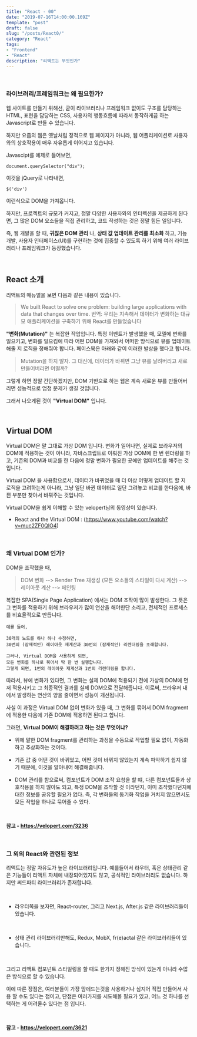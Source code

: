 ```yaml
---
title: "React - 00"
date: "2019-07-16T14:00:00.169Z"
template: "post"
draft: false
slug: "/posts/React0/"
category: "React"
tags:
- "Frontend"
- "React"
description: "리액트는 무엇인가"
---
```


<br>

### 라이브러리/프레임워크는 왜 필요한가?

웹 사이트를 만들기 위해선, 굳이 라이브러리나 프레임워크 없이도 구조를 담당하는 HTML, 표현을 담당하는 CSS, 사용자의 행동흐름에 따라서 동작하게끔 하는 Javascript로 만들 수 있습니다.

하지만 요즘의 웹은 옛날처럼 정적으로 웹 페이지가 아니라, 웹 어플리케이션로 사용자와의 상호작용이 매우 자유롭게 이어지고 있습니다.

Javascipt를 예제로 들어보면,

```
document.querySelector("div");
```

이것을 jQuery로 나타내면,

```
$('div')
```

이런식으로 DOM을 가져옵니다.

하지만, 프로젝트의 규모가 커지고, 정말 다양한 사용자와의 인터렉션을 제공하게 된다면, 그 많은 DOM 요소들을 직접 관리하고, 코드 작성하는 것은 정말 힘든 일입니다.

즉, 웹 개발을 할 때, **귀찮은 DOM 관리** 나, **상태 값 업데이트 관리를 최소화** 하고, 기능 개발, 사용자 인터페이스(UI)를 구현하는 것에 집중할 수 있도록 하기 위해 여러 라이브러리나 프레임워크가 등장했습니다.

<br>

## React 소개

리액트의 매뉴얼을 보면 다음과 같은 내용이 있습니다.

> We built React to solve one problem: building large applications with data that changes over time.
> 번역: 우리는 지속해서 데이터가 변화하는 대규모 애플리케이션을 구축하기 위해 React를 만들었습니다

**"변화(Mutation)"** 는 복잡한 작업입니다. 특정 이벤트가 발생했을 때, 모델에 변화를 일으키고, 변화를 일으킴에 따라 어떤 DOM을 가져와서 어떠한 방식으로 뷰를 업데이트 해줄 지 로직을 정해줘야 합니다. 페이스북은 아래와 같이 이러한 발상을 했다고 합니다.

> Mutation을 하지 말자. 그 대신에, 데이터가 바뀌면 그냥 뷰를 날려버리고 새로 만들어버리면 어떨까?

그렇게 하면 정말 간단하겠지만, DOM 기반으로 하는 웹은 계속 새로운 뷰를 만들어버리면 성능적으로 엄청 문제가 생길 것입니다.

그래서 나오게된 것이 **"Virtual DOM"** 입니다.

<br>

## Virtual DOM

Virtual DOM은 말 그대로 가상 DOM 입니다. 변화가 일어나면, 실제로 브라우저의 DOM에 적용하는 것이 아니라, 자바스크립트로 이뤄진 가상 DOM에 한 번 렌더링을 하고, 기존의 DOM과 비교를 한 다음에 정말 변화가 필요한 곳에만 업데이트를 해주는 것입니다.

Virtual DOM 을 사용함으로서, 데이터가 바뀌었을 때 더 이상 어떻게 업데이트 할 지 로직을 고려하는게 아니라, 그냥 일단 바뀐 데이터로 일단 그려놓고 비교를 한다음에, 바뀐 부분만 찾아서 바꿔주는 것입니다.

Virtual DOM을 쉽게 이해할 수 있는 velopert님의 동영상이 있습니다.

- React and the Virtual DOM : (https://www.youtube.com/watch?v=muc2ZF0QIO4)

<br>

### 왜 Virtual DOM 인가?

DOM을 조작했을 때,

> DOM 변화 --> Render Tree 재생성 (모든 요소들의 스타일이 다시 계산) --> 레이아웃 계산 --> 페인팅

복잡한 SPA(Single Page Application) 에서는 DOM 조작이 많이 발생한다. 그 뜻은 그 변화를 적용하기 위해 브라우저가 많이 연산을 해야한단 소리고, 전체적인 프로세스를 비효율적으로 만듭니다.

```
예를 들어,

30개의 노드를 하나 하나 수정하면,
30번의 (잠재적인) 레이아웃 재계산과 30번의 (잠재적인) 리렌더링을 초래합니다.

그러나, Virtual DOM을 사용하게 되면,
모든 변화를 하나로 묶어서 딱 한 번 실행합니다.
그렇게 되면, 1번의 레이아웃 재계산과 1번의 리렌더링을 합니다.
```

따라서, 뷰에 변화가 있다면, 그 변화는 실제 DOM에 적용되기 전에 가상의 DOM에 먼저 적용시키고 그 최종적인 결과를 실제 DOM으로 전달해줍니다. 이로써, 브라우저 내에서 발생하는 연산의 양을 줄이면서 성능이 개선됩니다.

사실 이 과정은 Virtual DOM 없이 변화가 있을 때, 그 변화를 묶어서 DOM fragment에 적용한 다음에 기존 DOM에 적용하면 된다고 합니다.

그러면, **Virtual DOM이 해결하려고 하는 것은 무엇이냐?**

- 위에 말한 DOM fragment를 관리하는 과정을 수동으로 작업할 필요 없이, 자동화하고 추상화하는 것이다.

- 기존 값 중 어떤 것이 바뀌었고, 어떤 것이 바뀌지 않았는지 계속 파악하기 쉽지 않기 때문에, 이것을 알아내어 해결해줍니다.

- DOM 관리를 함으로써, 컴포넌트가 DOM 조작 요청을 할 떄, 다른 컴포넌트들과 상호작용을 하지 않아도 되고, 특정 DOM을 조작할 것 이라던지, 이미 조작했다던지에 대한 정보를 공유할 필요가 없다. 즉, 각 변화들의 동기화 작업을 거치지 않으면서도 모든 작업을 하나로 묶어줄 수 있다.

<br>

**참고 - https://velopert.com/3236**

<br>

### 그 외의 React와 관련된 정보

리액트는 정말 자유도가 높은 라이브러리입니다. 예를들어서 라우터, 혹은 상태관리 같은 기능들이 리액트 자체에 내장되어있지도 않고, 공식적인 라이브러리도 없습니다. 하지만 써드파티 라이브러리가 존재합니다.

<br>

- 라우터쪽을 보자면, React-router, 그리고 Next.js, After.js 같은 라이브러리들이 있습니다.

<br>

- 상태 관리 라이브러리만해도, Redux, MobX, fr(e)actal 같은 라이브러리들이 있습니다.

<br>

그리고 리액트 컴포넌트 스타일링을 할 때도 한가지 정해진 방식이 있는게 아니라 수많은 방식으로 할 수 있습니다.

이에 따른 장점은, 여러분들이 가장 맘에드는것을 사용하거나 심지어 직접 만들어서 사용 할 수도 있다는 점이고, 단점은 여러가지를 시도해볼 필요가 있고, 어느 것 하나를 선택하는 게 어려울수 있다는 점 입니다.

<br>

**참고 - https://velopert.com/3621**
